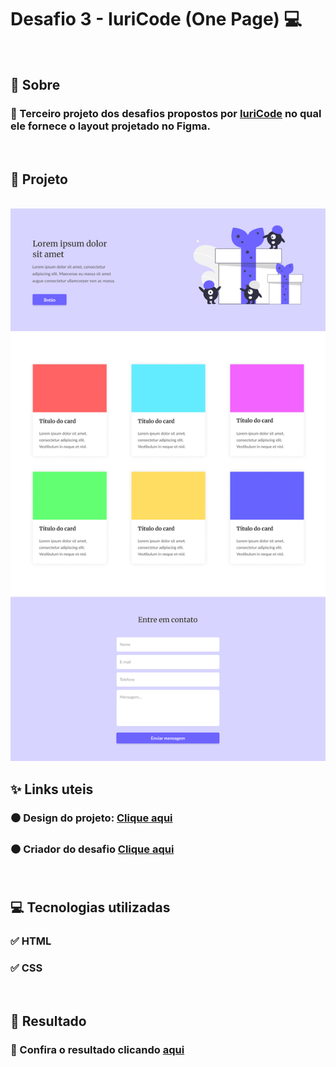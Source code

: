 # Desafio 3 - IuriCode (One Page) 💻

<br>

## 📌 Sobre

### 🥇 Terceiro projeto dos desafios propostos por  <a href="https://www.linkedin.com/in/iuricode/" target="_blank">IuriCode</a> no qual ele fornece o layout projetado no Figma.

<br>

## 🎯 Projeto

<br>

<img src="./assets/design/onepage.jpg">

<br>

## ✨ Links uteis

### ⚫ Design do projeto: <a href="https://www.figma.com/file/Yb9IBH56g7T1hdIyZ3BMNO/Desafios---Codelândia?node-id=3725%3A2" target="_blank">Clique aqui</a>
### ⚫ Criador do desafio <a href="https://www.linkedin.com/in/iuricode/" target="_blank">Clique aqui</a>
  
<br>

## 💻 Tecnologias utilizadas

### ✅ HTML 
### ✅ CSS

<br>

## 🎉 Resultado

### 🧐 Confira o resultado clicando <a href="https://one-page-torrico.netlify.app" target="_blank">aqui</a>